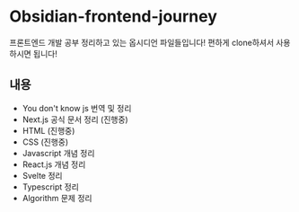 # Obsidian-frontend-journey

프론트엔드 개발 공부 정리하고 있는 옵시디언 파일들입니다! 편하게 clone하셔서 사용하시면 됩니다!



## 내용

- You don't know js 번역 및 정리
- Next.js 공식 문서 정리 (진행중)
- HTML (진행중)
- CSS (진행중)
- Javascript 개념 정리
- React.js 개념 정리
- Svelte 정리
- Typescript 정리
- Algorithm 문제 정리

